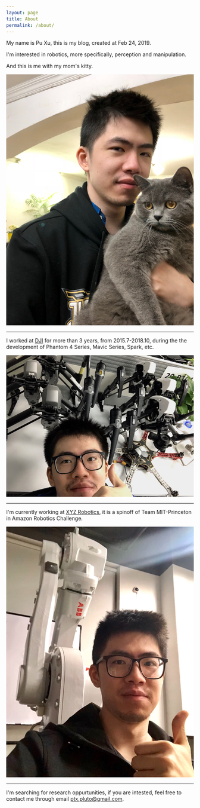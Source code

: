 ```yaml
---
layout: page
title: About
permalink: /about/
---
```


My name is Pu Xu, this is my blog, created at Feb 24, 2019.

I'm interested in robotics, more specifically, perception and manipulation.

And this is me with my mom's kitty.

![me and my mom's kitty](https://raw.githubusercontent.com/ptx-pluto/ptx-pluto.github.io/master/assets/me-and-my-moms-kitty.png)

---

I worked at [DJI](https://www.dji.com/) for more than 3 years, from 2015.7-2018.10, during the the development of Phantom  4 Series, Mavic Series, Spark, etc. 

![me at dji](https://raw.githubusercontent.com/ptx-pluto/ptx-pluto.github.io/master/assets/me-at-dji.jpg)

---

I'm currently working at [XYZ Robotics](https://xyzrobotics.ai), it is a spinoff of Team MIT-Princeton in Amazon Robotics Challenge.

![me at xyz](https://raw.githubusercontent.com/ptx-pluto/ptx-pluto.github.io/master/assets/me-at-xyz.png)

---

I'm searching for research oppurtunities, if you are intested, feel free to contact me through email [ptx.pluto@gmail.com](mailto:ptx.pluto@gmail.com).